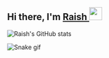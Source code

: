 ## Hi there, I'm <a href="https://www.instagram.com/raishmanandhar/" target="_blank">Raish </a><img src="https://raw.githubusercontent.com/MartinHeinz/MartinHeinz/master/wave.gif" width="30px">

![Raish's GitHub stats](https://github-readme-stats.vercel.app/api?username=raish7&hide=issues,stars&theme=radical&show_icons=true)



![Snake gif](https://github.com/raish7/raishmanandhar/blob/main/output/github-contribution-grid-snake.gif)
